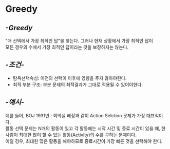 # __Greedy__

## _-Greedy_
"매 선택에서 가장 최적인 답"을 찾는다. 그러나 현재 상황에서 가장 최적인 답이  
모든 경우의 수에서 가장 최적인 답이라는 것을 보장하지는 않는다. 

## _-조건-_
* 탐욕선택속성: 이전의 선택이 이후에 영향을 주지 않아야한다.
* 최적 부분 구조: 부분 문제의 최적결과가 그대로 적용될 수 있어야한다.

## _-예시-_
예를 들어, BOJ 1931번 : 회의실 배정과 같이 Action Selction 문제가 가장 대표적이다.  
활동 선택 문제는 N개의 활동이 있고 각 활동에는 시작 시간 및 종료 시간이 있을 때, 한 사람이 최대한 많이 할 수 있는 활동(Activity)의 수를 구하는 문제이다.  
이럴 경우, 최대한 많은 활동을 해야하므로 종료시간이 가장 빠른 것을 선택해야 한다.